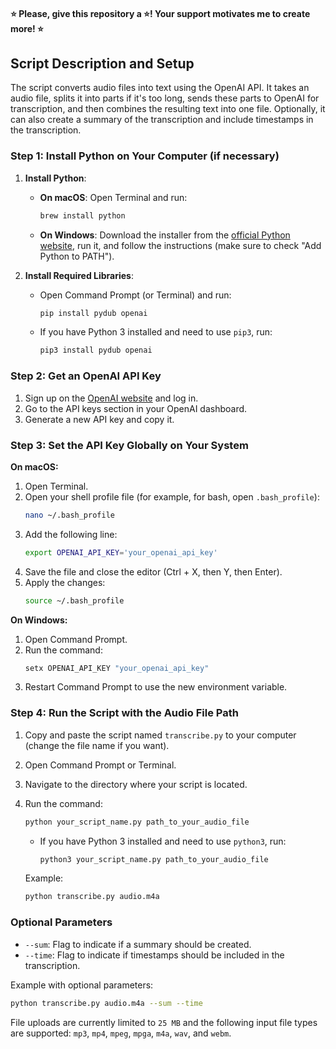 #### ⭐ Please, give this repository a ⭐! Your support motivates me to create more! ⭐

## Script Description and Setup

The script converts audio files into text using the OpenAI API. It takes an audio file, splits it into parts if it's too long, sends these parts to OpenAI for transcription, and then combines the resulting text into one file. Optionally, it can also create a summary of the transcription and include timestamps in the transcription.

### Step 1: Install Python on Your Computer (if necessary)

1. **Install Python**:
   - **On macOS**: Open Terminal and run:
     ```sh
     brew install python
     ```
   - **On Windows**: Download the installer from the [official Python website](https://www.python.org/downloads/windows/), run it, and follow the instructions (make sure to check "Add Python to PATH").

2. **Install Required Libraries**:
   - Open Command Prompt (or Terminal) and run:
     ```sh
     pip install pydub openai
     ```
   - If you have Python 3 installed and need to use `pip3`, run:
     ```sh
     pip3 install pydub openai
     ```

### Step 2: Get an OpenAI API Key

1. Sign up on the [OpenAI website](https://platform.openai.com) and log in.
2. Go to the API keys section in your OpenAI dashboard.
3. Generate a new API key and copy it.

### Step 3: Set the API Key Globally on Your System

**On macOS:**
1. Open Terminal.
2. Open your shell profile file (for example, for bash, open `.bash_profile`):
   ```sh
   nano ~/.bash_profile
   ```
3. Add the following line:
   ```sh
   export OPENAI_API_KEY='your_openai_api_key'
   ```
4. Save the file and close the editor (Ctrl + X, then Y, then Enter).
5. Apply the changes:
   ```sh
   source ~/.bash_profile
   ```

**On Windows:**
1. Open Command Prompt.
2. Run the command:
   ```cmd
   setx OPENAI_API_KEY "your_openai_api_key"
   ```
3. Restart Command Prompt to use the new environment variable.

### Step 4: Run the Script with the Audio File Path

1. Copy and paste the script named `transcribe.py` to your computer (change the file name if you want).
2. Open Command Prompt or Terminal.
3. Navigate to the directory where your script is located.
4. Run the command:
   ```sh
   python your_script_name.py path_to_your_audio_file
   ```
   - If you have Python 3 installed and need to use `python3`, run:
     ```sh
     python3 your_script_name.py path_to_your_audio_file
     ```

   Example:
   ```sh
   python transcribe.py audio.m4a
   ```

### Optional Parameters

- `--sum`: Flag to indicate if a summary should be created.
- `--time`: Flag to indicate if timestamps should be included in the transcription.

Example with optional parameters:
```sh
python transcribe.py audio.m4a --sum --time
```
File uploads are currently limited to `25 MB` and the following input file types are supported: `mp3`, `mp4`, `mpeg`, `mpga`, `m4a`, `wav`, and `webm`.
